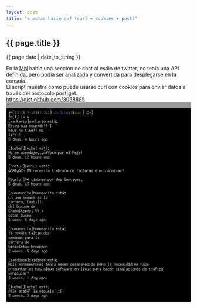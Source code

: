 ```yaml
---
layout: post
title: "k estas haciendo? (curl + cookies + post)"
---
```


## {{ page.title }}
<p class="date">{{ page.date | date_to_string }}</p>

<div class="p">En la <a href="http://mononeurona.org">MN</a> habia una sección de chat al estilo de twitter, no tenia una API definida, pero podia ser analizada y convertida para desplegarse en la consola.
</div>
<div class="p">El script muestra como puede usarse curl con cookies para enviar datos a través del protocolo post|get.<br>
<a href="https://gist.github.com/3058885" target="_blank">https://gist.github.com/3058885</a>
</div>

<div style="text-align: center;">
  <img src="/assets/img/25.png">
</div>
